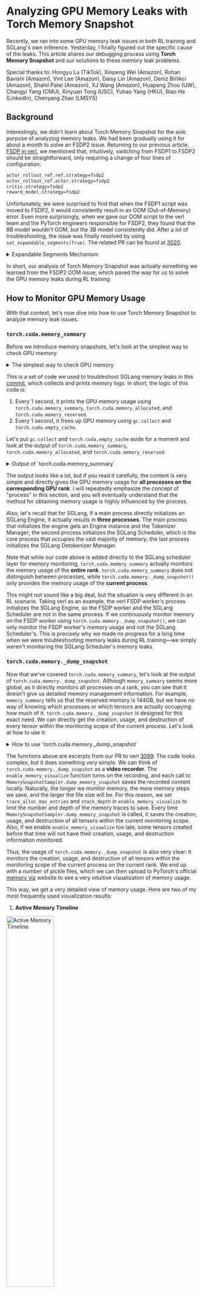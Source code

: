 # Analyzing GPU Memory Leaks with Torch Memory Snapshot

Recently, we ran into some GPU memory leak issues in both RL training and SGLang's own inference. Yesterday, I finally figured out the specific cause of the leaks. This article shares our debugging process using **Torch Memory Snapshot** and our solutions to these memory leak problems.

Special thanks to: Hongyu Lu (TikTok), Xinpeng Wei (Amazon), Rohan Bavishi (Amazon), Vint Lee (Amazon), Daisy Lin (Amazon), Deniz Birlikci (Amazon), Shahil Patel (Amazon), XJ Wang (Amazon), Huapeng Zhou (UW), Changyi Yang (CMU), Xinyuan Tong (USC), Yuhao Yang (HKU), Biao He (LinkedIn), Chenyang Zhao (LMSYS)

## Background

Interestingly, we didn't learn about Torch Memory Snapshot for the sole purpose of analyzing memory leaks. We had been gradually using it for about a month to solve an FSDP2 issue. Returning to our previous article, [FSDP in verl](../../rlhf/sys-design/readme-2-en.md#fsdp-in-verl), we mentioned that, intuitively, switching from FSDP1 to FSDP2 should be straightforward, only requiring a change of four lines of configuration:

```bash
actor_rollout_ref.ref.strategy=fsdp2
actor_rollout_ref.actor.strategy=fsdp2
critic.strategy=fsdp2
reward_model.strategy=fsdp2
```

Unfortunately, we were surprised to find that when the FSDP1 script was moved to FSDP2, it would consistently result in an OOM (Out-of-Memory) error. Even more surprisingly, when we gave our OOM script to the verl team and the PyTorch engineers responsible for FSDP2, they found that the 8B model wouldn't OOM, but the 3B model consistently did. After a lot of troubleshooting, the issue was finally resolved by using `set_expandable_segments(True)`. The related PR can be found at [3020](https://github.com/volcengine/verl/pull/3020).

<details>
<summary>Expandable Segments Mechanism</summary>

`set_expandable_segments(True)` enables CUDA's expandable memory segment feature, which allows PyTorch to manage GPU memory more flexibly. Memory allocation on PyTorch's CUDA backend is primarily managed by the **CUDA caching allocator**. The allocator doesn't immediately return freed memory to the operating system; instead, it keeps it in an internal memory pool so that subsequent memory requests can be fulfilled quickly. This mechanism improves performance by reducing interactions with the CUDA API. The memory pool is essentially described by two concepts: **segment** and **block**.

1.  **Segments**: Segments are large, contiguous blocks of memory that PyTorch requests from the CUDA driver. These segments are the minimum unit of memory allocation, and all PyTorch tensors and data are stored within them. The sum of all allocated segments is what's referred to as **Reserved Memory**.
2.  **Blocks**: Each memory segment contains many smaller memory blocks. When PyTorch needs to allocate memory, it looks for a suitable free block within an existing segment. If it can't find one, it tries to request a new segment from the CUDA driver. The sum of all allocated blocks is the **Allocated Memory**.

By default, when PyTorch's caching allocator cannot find a large enough free block within the existing memory segments, it requests a new memory segment from the CUDA driver. The size of this new segment is dynamically determined based on the current memory requirements. However, this dynamic expansion mechanism can lead to memory fragmentation. Blocks left over from previously allocated segments may remain unused for a long time, especially when the PyTorch memory allocator frequently releases and requests large chunks of memory.

In FSDP, which defaults to the Zero3 strategy, all-gather operations are required during both the forward and backward passes. Each GPU node temporarily aggregates parameter shards from other nodes, which creates a large number of temporary tensors and significantly increases the demand for contiguous memory. In a traditional memory management model, if the caching allocator can't find a sufficiently large contiguous memory block to accommodate these large temporary tensors, it will immediately OOM. This happens even if the GPU has available memory, because the memory is fragmented and there isn't enough contiguous space for the new tensors.

`torch.cuda.memory._set_allocator_settings("expandable_segments:True")` switches PyTorch's memory management to a more flexible mode. When this feature is enabled, the caching allocator no longer just requests a completely new segment from the CUDA driver when it needs larger contiguous memory; it tries to expand an existing memory segment instead. This expansion mechanism allows PyTorch to rearrange its memory layout, expanding or merging scattered free memory blocks into larger contiguous blocks to satisfy the allocation needs of large temporary tensors.

</details>

In short, our analysis of Torch Memory Snapshot was actually something we learned from the FSDP2 OOM issue, which paved the way for us to solve the GPU memory leaks during RL training.

## How to Monitor GPU Memory Usage

With that context, let's now dive into how to use Torch Memory Snapshot to analyze memory leak issues.

### `torch.cuda.memory_summary`

Before we introduce memory snapshots, let's look at the simplest way to check GPU memory:

<details>
<summary>The simplest way to check GPU memory</summary>

```python
    @DynamicGradMode()
    def event_loop_overlap(self):
        """A scheduler loop that overlaps the CPU processing and GPU computation."""
        self.result_queue = deque()

        # Initialize memory log file
        if not hasattr(self, "_memory_log_file"):
            import datetime

            start_time = datetime.datetime.now().strftime("%Y%m%d_%H%M%S")
            self._memory_log_filename = f"{start_time}_memory_log.txt"
            self._memory_log_file = open(self._memory_log_filename, "w")
            self._memory_log_file.write(
                "timestamp,memory_summary,memory_allocated,memory_reserved\n"
            )
            self._memory_log_file.flush()

        while True:
            current_time = time.time()
            if (
                not hasattr(self, "_last_memory_log_time")
                or current_time - self._last_memory_log_time >= 1.0
            ):
                gc.collect()
                torch.cuda.empty_cache()

                # Get memory information
                memory_summary = torch.cuda.memory_summary(
                    device=self.gpu_id, abbreviated=True
                )
                memory_allocated = torch.cuda.memory_allocated()
                memory_reserved = torch.cuda.memory_reserved()

                # Convert to MB
                memory_allocated_mb = memory_allocated / (1024 * 1024)
                memory_reserved_mb = memory_reserved / (1024 * 1024)

                # Record timestamp
                timestamp = time.strftime("%Y-%m-%d %H:%M:%S", time.localtime())

                # Write to log file
                self._memory_log_file.write(
                    f"{timestamp},\"{memory_summary.replace(',', ';')}\",{memory_allocated_mb:.2f},{memory_reserved_mb:.2f}\n"
                )
                self._memory_log_file.flush()

                # Update time record
                self._last_memory_log_time = current_time

                # Also print to console (optional)
                print(f"[{timestamp}] Memory allocated: {memory_allocated_mb:.2f} MB")
                print(f"[{timestamp}] Memory reserved: {memory_reserved_mb:.2f} MB")
```

</details>

This is a set of code we used to troubleshoot SGLang memory leaks in this [commit](https://github.com/sgl-project/sglang/pull/9071/files#diff-c3b8cc39d10c245933a25aa9c2fd6397f6b31ed8d85c0ecbb926c1f42afdd178), which collects and prints memory logs. In short, the logic of this code is:

1.  Every 1 second, it prints the GPU memory usage using `torch.cuda.memory_summary`, `torch.cuda.memory_allocated`, and `torch.cuda.memory_reserved`.
2.  Every 1 second, it frees up GPU memory using `gc.collect` and `torch.cuda.empty_cache`.

Let's put `gc.collect` and `torch.cuda.empty_cache` aside for a moment and look at the output of `torch.cuda.memory_summary`, `torch.cuda.memory_allocated`, and `torch.cuda.memory_reserved`:

<details>
<summary>Output of `torch.cuda.memory_summary`</summary>

```bash
|===========================================================================|
|                  PyTorch CUDA memory summary, device ID 0                 |
|---------------------------------------------------------------------------|
|            CUDA OOMs: 0            |        cudaMalloc retries: 0         |
|===========================================================================|
|        Metric         | Cur Usage  | Peak Usage | Tot Alloc  | Tot Freed  |
|---------------------------------------------------------------------------|
| Allocated memory      | 184648 KiB | 192833 KiB | 258378 KiB |  73729 KiB |
|       from large pool | 184576 KiB | 192768 KiB | 254208 KiB |  69632 KiB |
|       from small pool |     72 KiB |   1060 KiB |   4170 KiB |   4097 KiB |
|---------------------------------------------------------------------------|
| Active memory         | 184648 KiB | 192833 KiB | 258378 KiB |  73729 KiB |
|       from large pool | 184576 KiB | 192768 KiB | 254208 KiB |  69632 KiB |
|       from small pool |     72 KiB |   1060 KiB |   4170 KiB |   4097 KiB |
|---------------------------------------------------------------------------|
| Requested memory      | 184648 KiB | 192832 KiB | 258376 KiB |  73728 KiB |
|       from large pool | 184576 KiB | 192768 KiB | 254208 KiB |  69632 KiB |
|       from small pool |     72 KiB |   1060 KiB |   4168 KiB |   4096 KiB |
|---------------------------------------------------------------------------|
| GPU reserved memory   | 235520 KiB | 235520 KiB | 235520 KiB |      0 B   |
|       from large pool | 233472 KiB | 233472 KiB | 233472 KiB |      0 B   |
|       from small pool |   2048 KiB |   2048 KiB |   2048 KiB |      0 B   |
|---------------------------------------------------------------------------|
| Non-releasable memory |  30391 KiB |  38607 KiB | 132985 KiB | 102594 KiB |
|       from large pool |  28416 KiB |  36608 KiB | 126848 KiB |  98432 KiB |
|       from small pool |   1975 KiB |   2040 KiB |   6137 KiB |   4162 KiB |
|---------------------------------------------------------------------------|
| Allocations           |      21    |      23    |      42    |      21    |
|       from large pool |      12    |      14    |      26    |      14    |
|       from small pool |       9    |      10    |      16    |       7    |
|---------------------------------------------------------------------------|
| Active allocs         |      21    |      23    |      42    |      21    |
|       from large pool |      12    |      14    |      26    |      14    |
|       from small pool |       9    |      10    |      16    |       7    |
|---------------------------------------------------------------------------|
| GPU reserved segments |      10    |      10    |      10    |       0    |
|       from large pool |       9    |       9    |       9    |       0    |
|       from small pool |       1    |       1    |       1    |       0    |
|---------------------------------------------------------------------------|
| Non-releasable allocs |       6    |       6    |      13    |       7    |
|       from large pool |       4    |       5    |      11    |       7    |
|       from small pool |       2    |       2    |       2    |       0    |
|---------------------------------------------------------------------------|
| Oversize allocations  |       0    |       0    |       0    |       0    |
|---------------------------------------------------------------------------|
| Oversize GPU segments |       0    |       0    |       0    |       0    |
|===========================================================================|
```

</details>

The output looks like a lot, but if you read it carefully, the content is very simple and directly gives the GPU memory usage for **all processes on the corresponding GPU rank**. I will repeatedly emphasize the concept of "process" in this section, and you will eventually understand that the method for obtaining memory usage is highly influenced by the process.

Also, let's recall that for SGLang, if a main process directly initializes an SGLang Engine, it actually results in **three processes**. The main process that initializes the engine gets an Engine instance and the Tokenizer Manager; the second process initializes the SGLang Scheduler, which is the core process that occupies the vast majority of memory; the last process initializes the SGLang Detokenizer Manager.

Note that while our code above is added directly to the SGLang scheduler layer for memory monitoring, `torch.cuda.memory_summary` actually monitors the memory usage of the **entire rank**. `torch.cuda.memory_summary` does not distinguish between processes, while `torch.cuda.memory._dump_snapshot()` only provides the memory usage of the **current process**.

This might not sound like a big deal, but the situation is very different in an RL scenario. Taking verl as an example, the verl FSDP worker's process initializes the SGLang Engine, so the FSDP worker and the SGLang Scheduler are not in the same process. If we continuously monitor memory on the FSDP worker using `torch.cuda.memory._dump_snapshot()`, we can only monitor the FSDP worker's memory usage and not the SGLang Scheduler's. This is precisely why we made no progress for a long time when we were troubleshooting memory leaks during RL training—we simply weren't monitoring the SGLang Scheduler's memory leaks.

### `torch.cuda.memory._dump_snapshot`

Now that we've covered `torch.cuda.memory_summary`, let's look at the output of `torch.cuda.memory._dump_snapshot`. Although `memory_summary` seems more global, as it directly monitors all processes on a rank, you can see that it doesn't give us detailed memory management information. For example, `memory_summary` tells us that the reserved memory is 144GB, but we have no way of knowing which processes or which tensors are actually occupying how much of it. `torch.cuda.memory._dump_snapshot` is designed for this exact need. We can directly get the creation, usage, and destruction of every tensor within the monitoring scope of the current process. Let's look at how to use it:

<details>
<summary>How to use `torch.cuda.memory._dump_snapshot`</summary>

```python
def enable_memory_visualize(
    trace_alloc_max_entries: int = 200_000,
    stack_depth: int = 32,
    context: str = "all",
    stacks: str = "all",
    devices=None,
    record_context: bool = True,
):
    """
    Enables memory history recording for CUDA allocations. This function
    should be called before any large-scale CUDA allocations. For DDP or
    multi-process setups, it must be called on each rank.

    Args:
        trace_alloc_max_entries (int): Maximum number of allocation entries
            to record.
        stack_depth (int): The depth of the call stack to capture for each
            allocation. (Supported by some PyTorch versions).
        context (str): The type of memory events to record.
            'alloc': records only allocation events.
            'state': records memory state changes.
            'all': records both.
        stacks (str): The type of call stacks to record.
            'python': records Python stacks.
            'cpp': records C++ stacks (available in some versions).
            'all': records both.
        devices (Union[int, list[int], None]): The device for which to enable
            memory history. `None` enables it for the current default device.
        record_context (bool): Whether to record context information for
            allocations. Required by older PyTorch versions.
    """
    # Memory history recording is CUDA-specific functionality
    if not is_cuda_available:
        logger.warning("[memory_visualize] Memory history recording is only available on CUDA devices")
        return

    f = get_torch_device().memory._record_memory_history
    params = set(inspect.signature(f).parameters.keys())

    def _one_call(dev_kw=None):
        kwargs = {}
        if "context" in params:
            kwargs["context"] = context
        if "stacks" in params:
            kwargs["stacks"] = stacks
        if "max_entries" in params:
            kwargs["max_entries"] = trace_alloc_max_entries
        elif "trace_alloc_max_entries" in params:
            kwargs["trace_alloc_max_entries"] = trace_alloc_max_entries
        if "stack_depth" in params:
            kwargs["stack_depth"] = stack_depth
        if dev_kw is not None:
            if "device" in params:
                kwargs["device"] = dev_kw
            elif "devices" in params:
                kwargs["devices"] = dev_kw if isinstance(dev_kw, list) else [dev_kw]
        if "record_context" in params:
            kwargs["record_context"] = record_context

        try:
            f(**kwargs)
            return "native", kwargs
        except TypeError:
            try:
                if "trace_alloc_max_entries" in params and "record_context" in params:
                    f(enabled=True, trace_alloc_max_entries=trace_alloc_max_entries, record_context=True)
                    return "legacy", {
                        "enabled": True,
                        "trace_alloc_max_entries": trace_alloc_max_entries,
                        "record_context": True,
                    }
                else:
                    f(enabled=True)
                    return "legacy-min", {"enabled": True}
            except Exception:
                raise

    if devices is None or isinstance(devices, str | int | torch.device):
        mode, used = _one_call(devices if devices is not None else None)
    else:
        mode, used = "multi-device", {}
        for d in list(devices):
            _mode, _used = _one_call(d)
            used[f"dev{d}"] = _used

    device = get_torch_device()
    if device.is_available():
        device.reset_peak_memory_stats()
        device.synchronize()

    rank = int(os.environ.get("RANK", "0") or 0)
    logger.info(f"[memory_visualize][rank {rank}] recording enabled ({mode}); args={used}")


class MemorySnapshotSampler:
    """
    A utility class that dumps GPU memory snapshots.
    This is useful for monitoring memory usage over a long-running process.

    The dumped files can be visualized with https://docs.pytorch.org/memory_viz

    Args:
        out_dir (str): The directory where the snapshots will be saved.
        tag (str): A tag for the snapshot filenames.
    """

    def __init__(self, out_dir: str = "./mem_snapshots", tag: str = "periodic"):
        self.out_dir = out_dir
        self.tag = tag

    def dump_memory_snapshot(self, out_dir: str = "./mem_snapshots", tag: str = "snapshot", sub_dir: str = None):
        """
        Generates a memory snapshot and saves it as a pickle file in a specified directory.
        The files are organized by timestamp in subdirectories, with all ranks' files
        placed in the same timestamp subdirectory.

        Args:
            out_dir (str): The directory where the snapshot file will be saved.
                The directory is created if it does not exist.
            tag (str): A string tag to prepend to the filename for easier identification.
            sub_dir (str): A subdirectory to place the snapshot file in.
        """
        if sub_dir is None:
            timestamp = datetime.now().strftime("%Y%m%d-%H%M")
            out_path = Path(out_dir) / timestamp
        else:
            out_path = Path(out_dir) / sub_dir
        out_path.mkdir(parents=True, exist_ok=True)

        # get the GPU rank on the current process
        rank = os.environ.get("RANK", "0")
        pid = os.getpid()
        # todo(chenyang): check wether we need to sync all ranks before dump
        fname = f"{tag}_rank{rank}_pid{pid}.pickle"
        path = out_path / fname

        device = get_torch_device()
        if not device.is_available():
            logger.warning("[memory_visualize] is only available on CUDA devices.")
            return
        try:
            device.synchronize()
            # Memory snapshot is CUDA-specific functionality
            device.memory._dump_snapshot(str(path))
            logger.info(f"[memory_visualize] dumped: {path}")
        except Exception as e:
            logger.info(f"[memory_visualize][warn] dump failed: {e}")
```

</details>

The functions above are excerpts from our PR to verl [3099](https://github.com/volcengine/verl/pull/3099). The code looks complex, but it does something very simple. We can think of `torch.cuda.memory._dump_snapshot` as a **video recorder**. The `enable_memory_visualize` function turns on the recording, and each call to `MemorySnapshotSampler.dump_memory_snapshot` saves the recorded content locally. Naturally, the longer we monitor memory, the more memory steps we save, and the larger the file size will be. For this reason, we set `trace_alloc_max_entries` and `stack_depth` in `enable_memory_visualize` to limit the number and depth of the memory traces to save. Every time `MemorySnapshotSampler.dump_memory_snapshot` is called, it saves the creation, usage, and destruction of all tensors within the current monitoring scope. Also, if we enable `enable_memory_visualize` too late, some tensors created before that time will not have their creation, usage, and destruction information monitored.

Thus, the usage of `torch.cuda.memory._dump_snapshot` is also very clear: it monitors the creation, usage, and destruction of all tensors within the monitoring scope of the current process on the current rank. We end up with a number of pickle files, which we can then upload to PyTorch's official [memory viz](https://pytorch.org/memory_viz) website to see a very intuitive visualization of memory usage.

This way, we get a very detailed view of memory usage. Here are two of my most frequently used visualization results:

1.  **Active Memory Timeline**

<img src="./pics/active-memory-timeline.png" alt="Active Memory Timeline" width="50%">

This chart has a lot of detail. First, we can observe the overall memory peak, which is roughly around 25GB. Additionally, we can clearly see many stages during our entire recording phase. Let me zoom in on a small part to look at a specific spike:

<img src="./pics/forward-1.png" alt="Active Memory Timeline" width="50%">

Observing this spike, we can check the stack below to see when the memory was allocated, the allocation process, and the specific size. Here, we can observe that the spike I've pointed to with an arrow actually comes from the verl FSDP forward pass. The specific stack is confidential and can't be disclosed.

A very interesting observation is that similar or identical memory blocks behave quite consistently when a memory snapshot is taken at different stages. For example, they have the same color, relative position, and size. For instance, we recorded a memory snapshot at the end of each training step in verl in [`examples/grpo_trainer/run_qwen2_5_vl-7b-sglang.sh`](https://www.google.com/search?q=%5Bhttps://github.com/volcengine/verl/blob/main/examples/grpo_trainer/run_qwen2_5_vl-7b-sglang.sh%5D\(https://github.com/volcengine/verl/blob/main/examples/grpo_trainer/run_qwen2_5_vl-7b-sglang.sh\)). We observed the memory stack at the end of steps 2, 3, and 4 and got the following three images:

<img src="./pics/step-2.png" alt="step-2" width="50%">
<img src="./pics/step-3.png" alt="step-3" width="50%">
<img src="./pics/step-4.png" alt="step-4" width="50%">

Let's look at step 2. We can see three large, contiguous memory blocks at 7.2GB, 7.6GB, and 7.8GB, each 512MB in size (checking the stack, these are actually optimizer states). Then, at step 3, the 512MB memory block at 7.2GB is still in the exact same spot, but the one at 7.6GB in step 2 has moved to 8.6GB. By step 4, this 512MB memory block has moved above 9.6GB. Based on our experience, these two memory blocks don't shift, but the very scattered memory blocks in between are the leaked content. Let's look at the stack specifically:

<details>
<summary>Stack for memory fragments</summary>

```bash
/usr/local/lib/python3.10/dist-packages/transformers/models/qwen2_vl/image_processing_qwen2_vl_fast.py:278:_preprocess
??:0:PyMethod_New
/usr/local/lib/python3.10/dist-packages/transformers/models/qwen2_vl/image_processing_qwen2_vl_fast.py:173:_preprocess_image_like_inputs
??:0:PyMethod_New
/usr/local/lib/python3.10/dist-packages/transformers/image_processing_utils_fast.py:659:preprocess
??:0:PyMethod_New
/usr/local/lib/python3.10/dist-packages/transformers/models/qwen2_vl/image_processing_qwen2_vl_fast.py:151:preprocess
??:0:PyMethod_New
/usr/local/lib/python3.10/dist-packages/transformers/image_processing_utils_fast.py:623:call
??:0:PyInit__datetime
/usr/local/lib/python3.10/dist-packages/transformers/models/qwen2_5_vl/processing_qwen2_5_vl.py:150:call
??:0:PyMethod_New
/usr/local/lib/python3.10/dist-packages/sglang/srt/multimodal/processors/base_processor.py:218:process_mm_data
??:0:PyMethod_New
/usr/local/lib/python3.10/dist-packages/sglang/srt/multimodal/processors/base_processor.py:540:_process_and_collect_mm_items
??:0:PyMethod_New
/usr/local/lib/python3.10/dist-packages/sglang/srt/multimodal/processors/base_processor.py:597:process_and_combine_mm_data
/usr/local/lib/python3.10/dist-packages/sglang/srt/multimodal/processors/qwen_vl.py:251:process_mm_data_async
/usr/local/lib/python3.10/dist-packages/sglang/srt/managers/tokenizer_manager.py:535:_tokenize_one_request
/usr/local/lib/python3.10/dist-packages/sglang/srt/managers/tokenizer_manager.py:832:_handle_batch_request
??:0:_PyUnicode_IsWhitespace
??:0:PyIter_Send
/usr/local/lib/python3.10/dist-packages/sglang/srt/managers/tokenizer_manager.py:486:generate_request

```

</details>

Clearly, we found the source of these fragments: the Qwen VL fast tokenizer is leaking.

Based on our discussion, you should now have some experience using `torch.cuda.memory._dump_snapshot`. We also used this information to upgrade the [SGLang version](https://github.com/volcengine/verl/pull/3183), which prevented the memory leak in the image processor.

2.  **Allocator State History**

Let's continue to the second visualization method, Allocator State History, which is slightly different from the Active Memory Timeline. We can see the specific memory status of the current process after each recorded event. As shown below:

<img src="./pics/stack.png" alt="step-4" width="50%">

The multicolored bars represent the actually allocated memory. Hovering over them shows the specific allocation time and line number, for example:

<details>
<summary>My previously mentioned optimizer state</summary>

```bash
b7f1ce3742000_0 518.8MiB (543956992 bytes) allocation (stream 0)
CUDACachingAllocator.cpp:0:c10::cuda::CUDACachingAllocator::Native::DeviceCachingAllocator::malloc(signed char, unsigned long, CUstream_st*)
python_torch_functions_0.cpp:0:torch::autograd::THPVariable_zeros_like(_object*, _object*, _object*)
/usr/local/lib/python3.10/dist-packages/torch/optim/adam.py:180:_init_group
/usr/local/lib/python3.10/dist-packages/torch/_dynamo/eval_frame.py:838:_fn
/usr/local/lib/python3.10/dist-packages/torch/optim/adam.py:236:step
/usr/local/lib/python3.10/dist-packages/torch/optim/optimizer.py:79:_use_grad
/usr/local/lib/python3.10/dist-packages/torch/optim/optimizer.py:485:wrapper
??:0:PyMethod_New
/usr/local/lib/python3.10/dist-packages/torch/optim/lr_scheduler.py:124:wrapper
/usr/local/lib/python3.10/dist-packages/verl/workers/actor/dp_actor.py:301:_optimizer_step
/usr/local/lib/python3.10/dist-packages/verl/workers/actor/dp_actor.py:496:update_policy
/usr/local/lib/python3.10/dist-packages/verl/utils/profiler/performance.py:118:log
??:0:PyMethod_New
/usr/local/lib/python3.10/dist-packages/verl/utils/profiler/performance.py:105:f
??:0:PyMethod_New
/usr/local/lib/python3.10/dist-packages/verl/workers/fsdp_workers.py:733:update_actor
/usr/local/lib/python3.10/dist-packages/verl/utils/profiler/nvtx_profile.py:180:wrapper
/usr/local/lib/python3.10/dist-packages/verl/single_controller/base/decorator.py:514:inner
??:0:PyMethod_New
/usr/local/lib/python3.10/dist-packages/verl/single_controller/ray/base.py:720:func
/usr/local/lib/python3.10/dist-packages/ray/util/tracing/tracing_helper.py:463:_resume_span
/usr/local/lib/python3.10/dist-packages/ray/_private/function_manager.py:689:actor_method_executor
_raylet.cpp:0:__pyx_pw_3ray_7_raylet_12execute_task_3function_executor(_object*, _object*, _object*)
```

</details>

The white blocks are **segments**, which, as we mentioned at the beginning, are reserved but not yet allocated memory. The more and more fragmented the segments are, the more severe the memory fragmentation, and the more likely you are to OOM.

-----

## Where Exactly Was the Memory Leaking?

**First, after we bumped the SGLang version, SGLang no longer has memory leak issues for either VLM or LLM. You can use SGLang-verl with confidence. You can refer to [our guide](https://www.google.com/search?q=https://github.com/zhaochenyang20/Awesome-ML-SYS-Tutorial/blob/main/rlhf/verl/multi-turn/release_log/latest_sglang.md) to enable it quickly.**

That said, I'd still like to share the specific cause of the leak:

The leak was actually in the **image processor** during the Rollout process. There was some fragmentation or a leak, and since our training scenario at the company is very complex, this, coupled with FSDP fragmentation, occasionally led to OOM issues. This brings us back to the code snippet I provided at the beginning:

<details>
<summary>Code for per-second memory cleanup on the SGLang Scheduler</summary>

```python
    @DynamicGradMode()
    def event_loop_overlap(self):
        """A scheduler loop that overlaps the CPU processing and GPU computation."""
        self.result_queue = deque()
        while True:
            current_time = time.time()
            if (
                not hasattr(self, "_last_memory_log_time")
                or current_time - self._last_memory_log_time >= 1.0
            ):
                gc.collect()
                torch.cuda.empty_cache()
```

</details>

I manually added the call to `gc.collect` and `torch.cuda.empty_cache` every second. Let's see what happens without it. The specific experimental data is in [PR 9071](https://github.com/sgl-project/sglang/pull/9071).

When I enabled the per-second memory cleanup with a high-intensity instruction load:

```bash
python -m sglang.bench_serving \
    --backend sglang-oai-chat \
    --dataset-name random-image \
    --num-prompts 500 \
    --random-image-num-images 3 \
    --random-image-resolution 720p \
    --random-input-len 512 \
    --random-output-len 512
```

We get the following curve showing memory usage over time:

<img src="./pics/with-gc.png" alt="Active Memory Timeline" width="50%">

We can see that because 500 requests were sent at the same time, the total memory on the rank suddenly increased by 30GB. This is reasonable because SGLang's `mem_static` parameter does not control the memory usage of the VLM's image processor; the memory usage set for VLM is meant to be lower than for LLM. Also, the image processor must process the images into tensors, which naturally occupies a lot of memory. What's really noteworthy is that after all the requests are processed, both the reserved and allocated memory return to around 145GB.

> Why 145GB? Because I used a B200, haha\! It's the first time I've ever gotten my hands on a B-card, but unfortunately, installing SGLang was a bit tricky, and I haven't tried running RL on it yet.

In any case, we can observe that with per-second memory cleanup, there are indeed no leaks. However, when I removed the memory cleanup part, the situation immediately changed:

<img src="./pics/without-gc.png" alt="Active Memory Timeline" width="50%">

Unfortunately, our **allocated** memory was cleaned up, but the **reserved** memory kept growing. This is what I mentioned earlier: the segments are being divided more and more, becoming more fragmented. Even though the blocks aren't growing, the memory in the Rollout phase is highly fragmented. In our company's complex multi-turn business, a single rollout request can contain multiple images. These fragments eventually prevent SGLang from allocating large, contiguous blocks of memory, leading to an OOM error during the rollout phase.

At this point, it sounds like a serious problem, but after talking with colleagues in the inference engine space, they mentioned it's normal for image processors, which aren't controlled by the inference engine, to have this kind of fragmentation or leaking. Our method of periodically cleaning up memory on the Scheduler is considered reasonable and common. Unfortunately, my proposed solution above of cleaning up every second comes with a significant performance penalty. If your RL training is also facing similar VLM memory leak issues, I believe there are a few solutions:

1.  Add a periodic memory cleanup mechanism, such as cleaning up every 10 seconds or every 10 requests.
2.  Directly lower the `mem_static` of the rollout engine, for example, from our typical 0.85 to 0.65.

The reason for solution 1 is already clearly explained by my graphs above. The reason for solution 2 is also worth noting: SGLang itself doesn't manage the image processor's memory, so SGLang's recommended `mem_static` parameter for VLM is lower than for LLM. For LLM, we usually set `mem_static` to 0.85, while for VLM, the recommendation might be 0.8. On the other hand, if you're using an SPMD strategy like verl for rollout, the `requests/worker` can be calculated (`train batch size * grpo group size / num workers`). If our calculation shows that `requests/worker` is not high to begin with, say below 20, then setting a larger `mem_static` and having more KV cache space doesn't significantly impact inference performance. Of course, for a more decoupled design like slime, the `requests/worker` on each rollout worker is not fixed, but it's still roughly the same, and we can estimate the average number of requests each worker handles.

Finally, I had suspected rollout fragmentation for a long time. I even referred to the `aggressive_empty_cache` function written by the verl team and submitted [PR 3136](https://github.com/volcengine/verl/pull/3136) for SGLang.

<details>
<summary>Implementation of `aggressive_empty_cache`</summary>

```python
def aggressive_empty_cache(force_sync: bool = True, max_retries: int = 3) -> None:
    """
    More aggressive GPU memory cleanup function, tries to release PyTorch reserved
    but unallocated memory.

    Args:
        force_sync: Whether to force device synchronization
        max_retries: Maximum number of retries
    """
    device = get_torch_device()
    if not device.is_available():
        return

    for attempt in range(max_retries):
        # Record memory status before cleanup
        before_reserved = device.memory_reserved()
        before_allocated = device.memory_allocated()

        # Run garbage collection
        gc.collect()

        # Clear PyTorch cache
        device.empty_cache()

        # Force synchronization (optional)
        if force_sync:
            device.synchronize()

        # Record memory status after cleanup
        after_reserved = device.memory_reserved()
        after_allocated = device.memory_allocated()

        # Calculate freed memory
        reserved_freed = before_reserved - after_reserved
        allocated_freed = before_allocated - after_allocated

        logger.info(
            f"Memory cleanup attempt {attempt + 1}: Freed {reserved_freed / 1024**3:.2f} GB reserved, "
            f"{allocated_freed / 1024**3:.2f} GB allocated"
        )

        # Stop retrying if little memory was freed
        if reserved_freed < 1024**3:  # less than 1GB
            break
```

</details>

This function is not much different from a direct call to `gc.collect` and `torch.cuda.empty_cache`, but it performs a synchronization during cleanup, making the cleanup more thorough. The function itself is correct, but my timing for calling it was wrong. Note that my call times in PR 3136 were:

```python
  async def wake_up(self):
        aggressive_empty_cache(force_sync=True)

    @GPUMemoryLogger(role="FSDPSGLangShardingManager exit", logger=logger)
    async def sleep(self):
        aggressive_empty_cache(force_sync=True)
```

We were only cleaning up memory when `SGLang's wake_up` and `sleep` functions were called within FSDP. This is problematic. SGLang is not in the same process as FSDP, and when we call `wake_up` and `sleep`, a new garbage allocator has already been swapped in, so it can't clean up the rollout memory fragments. After realizing this, we changed our approach to clean up memory at the end of the rollout. The problem was solved immediately.
